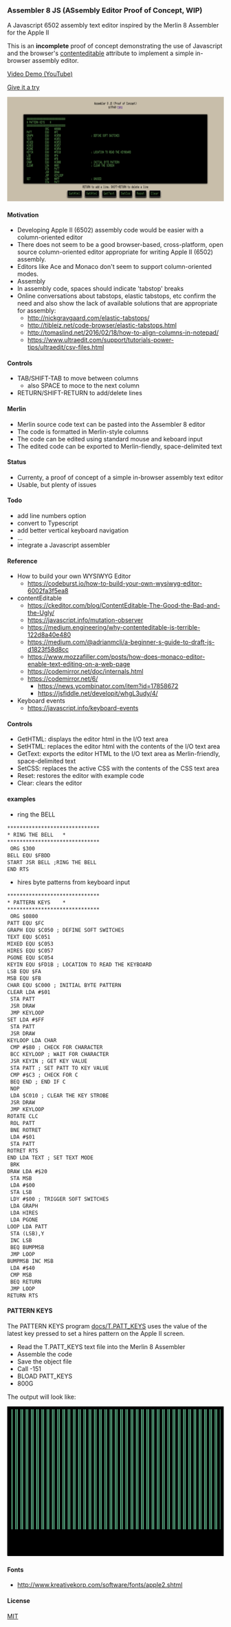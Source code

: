 ### Assembler 8 JS (ASsembly Editor Proof of Concept, WIP)

A Javascript 6502 assembly text editor inspired by the Merlin 8 Assembler for the Apple II

This is an **incomplete** proof of concept demonstrating the use of Javascript and the browser's [contenteditable](https://developer.mozilla.org/en-US/docs/Web/Guide/HTML/Editable_content) attribute to implement a simple in-browser assembly editor.

[Video  Demo (YouTube)](https://youtu.be/7-aDlfaTPNk)

[Give it a try](https://wwlib.org/assembler-8-js/)

![assembler-8-js-editor](docs/assembler-8-js-editor.png)

#### Motivation
- Developing Apple II (6502) assembly code would be easier with a column-oriented editor
- There does not seem to be a good browser-based, cross-platform, open source column-oriented editor appropriate for writing Apple II (6502) assembly.
- Editors like Ace and Monaco don't seem to support column-oriented modes.
- Assembly
- In assembly code, spaces should indicate 'tabstop' breaks
- Online conversations about tabstops, elastic tabstops, etc confirm the need and also show the lack of available solutions that are appropriate for assembly:
  - http://nickgravgaard.com/elastic-tabstops/
  - http://tibleiz.net/code-browser/elastic-tabstops.html
  - http://tomaslind.net/2016/02/18/how-to-align-columns-in-notepad/
  - https://www.ultraedit.com/support/tutorials-power-tips/ultraedit/csv-files.html

#### Controls
- TAB/SHIFT-TAB to move between columns
  - also SPACE to moce to the next column
- RETURN/SHIFT-RETURN to add/delete lines

#### Merlin
- Merlin source code text can be pasted into the Assembler 8 editor
- The code is formatted in Merlin-style columns
- The code can be edited using standard mouse and keboard input
- The edited code can be exported to Merlin-fiendly, space-delimited text

#### Status
- Currenty, a proof of concept of a simple in-browser assembly text editor
- Usable, but plenty of issues

#### Todo
- add line numbers option
- convert to Typescript
- add better vertical keyboard navigation
- ...
- integrate a Javascript assembler

#### Reference
- How to build your own WYSIWYG Editor
  - https://codeburst.io/how-to-build-your-own-wysiwyg-editor-6002fa3f5ea8
- contentEditable
  - https://ckeditor.com/blog/ContentEditable-The-Good-the-Bad-and-the-Ugly/
  - https://javascript.info/mutation-observer
  - https://medium.engineering/why-contenteditable-is-terrible-122d8a40e480
  - https://medium.com/@adrianmcli/a-beginner-s-guide-to-draft-js-d1823f58d8cc
  - https://www.mozzafiller.com/posts/how-does-monaco-editor-enable-text-editing-on-a-web-page
  - https://codemirror.net/doc/internals.html
  - https://codemirror.net/6/
    - https://news.ycombinator.com/item?id=17858672
    - https://jsfiddle.net/developit/whgL3udy/4/
- Keyboard events
  - https://javascript.info/keyboard-events


#### Controls
- GetHTML: displays the editor html in the I/O text area
- SetHTML: replaces the editor html with the contents of the I/O text area
- GetText: exports the editor HTML to the I/O text area as Merlin-friendly, space-delimited text
- SetCSS: replaces the active CSS with the contents of the CSS text area
- Reset: restores the editor with example code
- Clear: clears the editor


#### examples
- ring the BELL
```
******************************
* RING THE BELL   *
******************************
 ORG $300 
BELL EQU $FBDD 
START JSR BELL ;RING THE BELL
END RTS
```

- hires byte patterns from keyboard input
```
******************************
* PATTERN KEYS    *
******************************
 ORG $0800 
PATT EQU $FC 
GRAPH EQU $C050 ; DEFINE SOFT SWITCHES
TEXT EQU $C051 
MIXED EQU $C053 
HIRES EQU $C057 
PGONE EQU $C054 
KEYIN EQU $FD1B ; LOCATION TO READ THE KEYBOARD
LSB EQU $FA 
MSB EQU $FB 
CHAR EQU $C000 ; INITIAL BYTE PATTERN
CLEAR LDA #$01 
 STA PATT 
 JSR DRAW 
 JMP KEYLOOP 
SET LDA #$FF 
 STA PATT 
 JSR DRAW 
KEYLOOP LDA CHAR 
 CMP #$80 ; CHECK FOR CHARACTER
 BCC KEYLOOP ; WAIT FOR CHARACTER
 JSR KEYIN ; GET KEY VALUE
 STA PATT ; SET PATT TO KEY VALUE
 CMP #$C3 ; CHECK FOR C
 BEQ END ; END IF C
 NOP 
 LDA $C010 ; CLEAR THE KEY STROBE
 JSR DRAW 
 JMP KEYLOOP 
ROTATE CLC 
 ROL PATT 
 BNE ROTRET 
 LDA #$01 
 STA PATT 
ROTRET RTS 
END LDA TEXT ; SET TEXT MODE
 BRK 
DRAW LDA #$20 
 STA MSB 
 LDA #$00 
 STA LSB 
 LDY #$00 ; TRIGGER SOFT SWITCHES
 LDA GRAPH 
 LDA HIRES 
 LDA PGONE 
LOOP LDA PATT 
 STA (LSB),Y 
 INC LSB 
 BEQ BUMPMSB 
 JMP LOOP 
BUMPMSB INC MSB 
 LDA #$40 
 CMP MSB 
 BEQ RETURN 
 JMP LOOP 
RETURN RTS
```

#### PATTERN KEYS
The PATTERN KEYS program [docs/T.PATT_KEYS](docs/T.PATT_KEYS) uses the value of the latest key pressed to set a hires pattern on the Apple II screen.  
- Read the T.PATT_KEYS text file into the Merlin 8 Assembler
- Assemble the code
- Save the object file
- Call -151
- BLOAD PATT_KEYS
- 800G

The output will look like:  

![PATT_KEYS Output](docs/assembler-8-js-pattern.png)


#### Fonts
- http://www.kreativekorp.com/software/fonts/apple2.shtml

#### License

[MIT](https://github.com/electron/electron/blob/master/LICENSE)